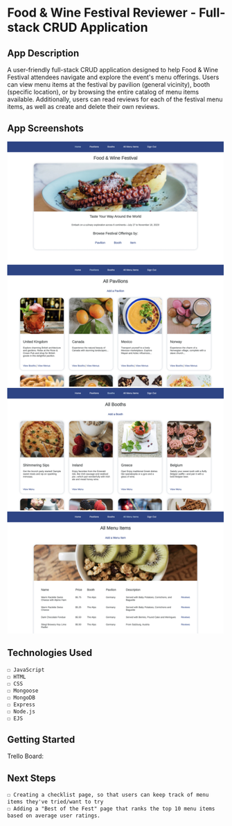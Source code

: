# Food & Wine Festival Reviewer - Full-stack CRUD Application

## App Description

A user-friendly full-stack CRUD application designed to help Food & Wine Festival attendees navigate and explore the event's menu offerings. Users can view menu items at the festival by pavilion (general vicinity), booth (specific location), or by browsing the entire catalog of menu items available. Additionally, users can read reviews for each of the festival menu items, as well as create and delete their own reviews.

## App Screenshots

<img src="./public/images/app-home-page.png" width="500">
<img src="./public/images/app-pavilions-page.png" width="500">
<img src="./public/images/app-booths-page.png" width="500">
<img src="./public/images/app-items-page.png" width="500">

## Technologies Used

    ☐ JavaScript
    ☐ HTML
    ☐ CSS
    ☐ Mongoose
    ☐ MongoDB
    ☐ Express
    ☐ Node.js
    ☐ EJS

## Getting Started

Trello Board: <a href="https://trello.com/invite/b/bvtbEv0E/ATTIb475f8d839d66962d65f09d0217797a793724F04/sei-project-2-food-wine-festival-app"></a>

## Next Steps

    ☐ Creating a checklist page, so that users can keep track of menu items they've tried/want to try
    ☐ Adding a "Best of the Fest" page that ranks the top 10 menu items based on average user ratings.
